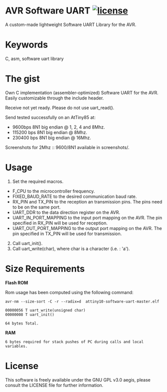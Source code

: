 # AVR Software UART [![license](https://img.shields.io/badge/license-GPLv3-brightgreen.svg)](LICENSE)
A custom-made lightweight Software UART Library for the AVR.

# Keywords
C, asm, software uart library

# The gist
Own C implementation (assembler-optimized) Software UART for the AVR.
Easily customizable through the include header.

Receive not yet ready. Please do not use uart_read().

Send tested successfully on an AtTiny85 at:
  * 9600bps   8N1 big endian @ 1, 2, 4 and 8Mhz.
  * 115200 bps  8N1 big endian @ 8Mhz.
  * 230400 bps  8N1 big endian @ 16Mhz.

Screenshots for 2Mhz :: 9600/8N1 available
in screenshots/.

# Usage

1. Set the required macros.
  * F_CPU to the microcontroller frequency.
  * FIXED_BAUD_RATE to the desired communication baud rate.
  * RX_PIN and TX_PIN to the reception an transmission pins. The pins need to be on the same port.
  * UART_DDR to the data direction register on the AVR.
  * UART_IN_PORT_MAPPING to the input port mapping on the AVR. The pin specified in RX_PIN will be used
for reception.
  * UART_OUT_PORT_MAPPING to the output port mapping on the AVR. The pin specified in TX_PIN will be used
for transmission.
2. Call uart_init().
3. Call uart_write(char), where char is a character (i.e. : 'a').

# Size Requirements

**Flash ROM**

Rom usage has been computed using the following command:

```avr-nm --size-sort -C -r --radix=d  attiny10-software-uart-master.elf ```    



```
00000056 T uart_write(unsigned char)
00000008 T uart_init()

64 bytes Total.
```

**RAM**
```
6 bytes required for stack pushes of PC during calls and local variables.
```

# License
This software is freely available under the GNU GPL v3.0 aegis, please consult the LICENSE file for further information.
